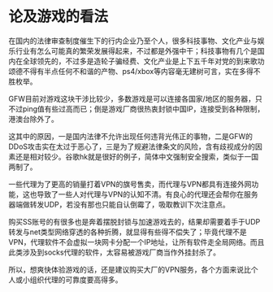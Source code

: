 # 论及游戏的看法

在国内的法律审查制度催生下的行内企业乃至个人，很多科技事物、文化产业与娱乐行业有怎么可能真的繁荣发展得起来，不过都是外强中干；科技事物有几个是国内在全球领先的，不过多是造轮子骗经费、文化产业是上下五千年对党的到来歌功颂德不得有半点任何不和谐的产物、ps4/xbox等内容毫无建树可言，实在多得不胜枚举。

GFW目前对游戏这块干涉比较少，多数游戏是可以连接各国家/地区的服务器，只不过ping值有些过高而已；倒是游戏厂商很热衷封锁中国IP，连接受到各种限制，港澳台除外了。

这其中的原因，一是国内法律不允许出现任何违背光伟正的事物，二是GFW的DDoS攻击实在太过于恶心了，三是为了规避法律条文的风险，含有歧视成分的因素还是相对较少。谷歌hk就是很好的例子，简体中文强制安全搜索，类似于一国两制了。

一些代理为了更高的销量打着VPN的旗号售卖，而代理与VPN都具有连接外网功能，这也导致了一些人对代理与VPN的认知不清。有良心的代理还会帮你在服务器端做转发UDP，若没有那也只能自认倒霉了，吸取教训下次注意点。

 购买SS账号的有很多也是奔着摆脱封锁与加速游戏去的，结果却需要着手于UDP转发与net类型网络穿透的各种折腾，就显得有些得不偿失了；毕竟代理不是VPN，代理软件不会虚拟一块网卡分配一个IP地址，让所有软件走全局网络。而且此类涉及到socks代理的软件，太容易被游戏厂商当作外挂封杀了。

所以，想爽快体验游戏的话，还是建议购买大厂的VPN服务，各个方面来说比个人或小组织代理的可靠度要高得多。

